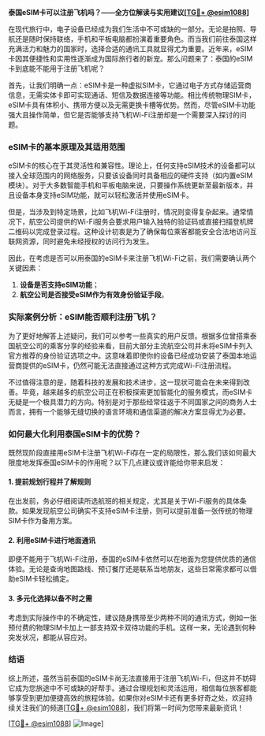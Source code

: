 **泰国eSIM卡可以注册飞机吗？——全方位解读与实用建议[[TG💪+ @esim1088](https://t.me/s/esim1088)]**

在现代旅行中，电子设备已经成为我们生活中不可或缺的一部分。无论是拍照、导航还是随时保持联络，手机和平板电脑都扮演着重要角色。而当我们前往泰国这样充满活力和魅力的国家时，选择合适的通讯工具就显得尤为重要。近年来，eSIM卡因其便捷性和实用性逐渐成为国际旅行者的新宠。那么问题来了：泰国的eSIM卡到底能不能用于注册飞机呢？

首先，让我们明确一点：eSIM卡是一种虚拟SIM卡，它通过电子方式存储运营商信息，无需实体卡即可实现通话、短信及数据连接等功能。相比传统物理SIM卡，eSIM卡具有体积小、携带方便以及无需更换卡槽等优势。然而，尽管eSIM卡功能强大且操作简单，但它是否能够支持飞机Wi-Fi注册却是一个需要深入探讨的问题。

### eSIM卡的基本原理及其适用范围

eSIM卡的核心在于其灵活性和兼容性。理论上，任何支持eSIM技术的设备都可以接入全球范围内的网络服务，只要该设备同时具备相应的硬件支持（如内置eSIM模块）。对于大多数智能手机和平板电脑来说，只要操作系统更新至最新版本，并且设备本身支持eSIM功能，就可以轻松激活并使用eSIM卡。

但是，当涉及到特定场景，比如飞机Wi-Fi注册时，情况则变得复杂起来。通常情况下，航空公司提供的Wi-Fi服务会要求用户输入独特的验证码或直接扫描登机牌二维码以完成登录过程。这种设计初衷是为了确保每位乘客都能安全合法地访问互联网资源，同时避免未经授权的访问行为发生。

因此，在考虑是否可以用泰国的eSIM卡来注册飞机Wi-Fi之前，我们需要确认两个关键因素：
1. **设备是否支持eSIM功能**；
2. **航空公司是否接受eSIM作为有效身份验证手段**。

### 实际案例分析：eSIM能否顺利注册飞机？

为了更好地解答上述疑问，我们可以参考一些真实的用户反馈。根据多位曾搭乘泰国航空公司的乘客分享的经验来看，目前大部分主流航空公司并未将eSIM卡列入官方推荐的身份验证选项之中。这意味着即使你的设备已经成功安装了泰国本地运营商提供的eSIM卡，仍然可能无法直接通过这种方式完成Wi-Fi注册流程。

不过值得注意的是，随着科技的发展和技术进步，这一现状可能会在未来得到改善。毕竟，越来越多的航空公司正在积极探索更加智能化的服务模式，而eSIM卡无疑是一个极具潜力的方向。特别是对于那些经常往返于不同国家之间的商务人士而言，拥有一个能够无缝切换的语言环境和通信渠道的解决方案显得尤为必要。

### 如何最大化利用泰国eSIM卡的优势？

既然现阶段直接用eSIM卡注册飞机Wi-Fi存在一定的局限性，那么我们该如何最大限度地发挥泰国eSIM卡的作用呢？以下几点建议或许能给你带来启发：

#### 1. 提前规划行程并了解规则
在出发前，务必仔细阅读所选航班的相关规定，尤其是关于Wi-Fi服务的具体条款。如果发现航空公司确实不支持eSIM卡注册，则可以提前准备一张传统的物理SIM卡作为备用方案。

#### 2. 利用eSIM卡进行地面通讯
即便不能用于飞机Wi-Fi注册，泰国的eSIM卡依然可以在地面为您提供优质的通信体验。无论是查询地图路线、预订餐厅还是联系当地朋友，这些日常需求都可以借助eSIM卡轻松搞定。

#### 3. 多元化选择以备不时之需
考虑到实际操作中的不确定性，建议随身携带至少两种不同的通讯方式，例如一张预付费的物理SIM卡加上一部支持双卡双待功能的手机。这样一来，无论遇到何种突发状况，都能从容应对。

### 结语

综上所述，虽然当前泰国的eSIM卡尚无法直接用于注册飞机Wi-Fi，但这并不妨碍它成为您旅途中不可或缺的好帮手。通过合理规划和灵活运用，相信每位旅客都能够享受到更加便捷高效的旅程体验。如果你对eSIM卡还有更多好奇之处，欢迎持续关注我们的频道[[TG💪+ @esim1088](https://t.me/s/esim1088)]，我们将第一时间为您带来最新资讯！

[[TG💪+ @esim1088](https://t.me/s/esim1088)] ![Image](https://i.postimg.cc/4NQfJmqS/Snipaste-2025-05-13-00-14-12.png)]